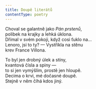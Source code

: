 ```yaml
---
title: Doupě literátů
contentType: poetry
---
```


<section>

Choval se galantně jako _Pán prstenů_,  
polibek na krajky a lehká úklona.  
Dřímal v svém pokoji, když cosi ťuklo na…  
Lenoro, jsi to ty? — Vystříkla na stěnu  
krev France Villona.

To byl jen drobný úlek a stíny,  
kvantová čísla a spiny —  
to si jen vymýšlím, prostě jen hloupě.  
Decima o krvi, mé dočasné doupě.  
Stejně v něm číhá kdos jiný.

</section>
